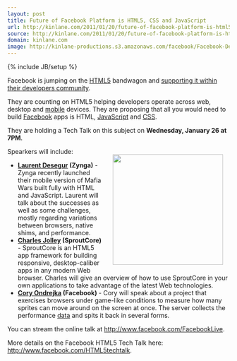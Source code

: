 ```yaml
---
layout: post
title: Future of Facebook Platform is HTML5, CSS and JavaScript
url: http://kinlane.com/2011/01/20/future-of-facebook-platform-is-html5-css-and-javascript/
source: http://kinlane.com/2011/01/20/future-of-facebook-platform-is-html5-css-and-javascript/
domain: kinlane.com
image: http://kinlane-productions.s3.amazonaws.com/facebook/Facebook-Developer.png
---
```

{% include JB/setup %}<p>Facebook is jumping on the <a href="http://www.kinlane.com/category/html-5/">HTML5</a> bandwagon and <a href="http://developers.facebook.com/blog/post/448" target="_blank">supporting it within their developers community</a>.<p></p>
They are counting on HTML5 helping developers operate across web, desktop and <a href="http://www.kinlane.com/category/mobile/">mobile</a> devices. They are proposing that all you would need to build <a href="http://www.kinlane.com/category/facebook/">Facebook</a> apps is HTML, <a href="http://www.kinlane.com/category/javascript/">JavaScript</a> and <a href="http://www.kinlane.com/category/css/" target="_blank">CSS</a>.<p></p>
They are holding a Tech Talk on this subject on <strong>Wednesday, January 26 at 7PM</strong>.<p></p>
Spearkers will include:
<img style="padding: 15px;" src="http://kinlane-productions.s3.amazonaws.com/facebook/Facebook-Developer.png" alt="" width="250" align="right" />
<ul class="mainlist">
	<li><strong><a href="http://www.linkedin.com/in/laurentdesegur" target="_blank">Laurent Desegur</a> (Zynga)</strong> - Zynga recently launched their mobile version of Mafia Wars built fully with HTML and JavaScript. Laurent will talk about the successes as well as some challenges, mostly regarding variations between browsers, native shims, and performance.</li>
	<li><strong><a href="http://www.linkedin.com/in/charlesjolley" target="_blank">Charles Jolley</a> (SproutCore)</strong> - SproutCore is an HTML5 app framework for building responsive, desktop-caliber apps in any modern Web browser. Charles will give an overview of how to use SproutCore in your own applications to take advantage of the latest Web technologies.</li>
	<li><strong><a href="http://www.linkedin.com/pub/cory-ondrejka/0/17a/314" target="_blank">Cory Ondrejka</a> (Facebook)</strong> - Cory will speak about a project that exercises browsers under game-like conditions to measure how many sprites can move around on the screen at once. The server collects the performance <a href="http://www.kinlane.com/category/data-20/">data</a> and spits it back in several forms.</li>
</ul>
You can stream the online talk at <a href="http://www.facebook.com/FacebookLive" target="_blank">http://www.facebook.com/FacebookLive</a>.<p></p>
More details on the Facebook HTML5 Tech Talk here: <a href="http://www.facebook.com/HTML5techtalk" target="_blank">http://www.facebook.com/HTML5techtalk</a>.</p>
